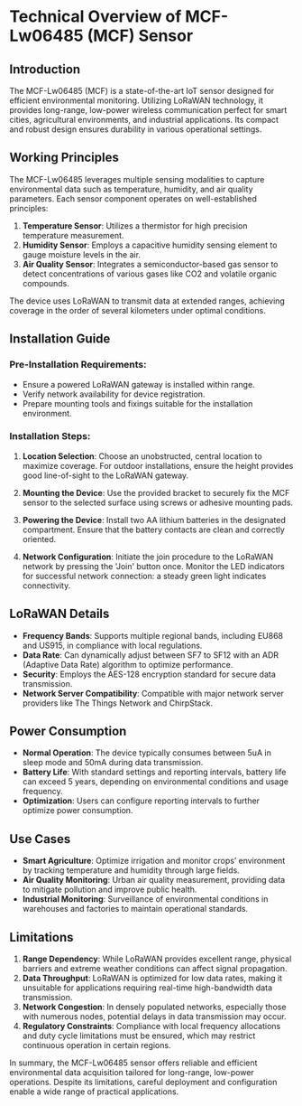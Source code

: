 # Technical Overview of MCF-Lw06485 (MCF) Sensor

## Introduction
The MCF-Lw06485 (MCF) is a state-of-the-art IoT sensor designed for efficient environmental monitoring. Utilizing LoRaWAN technology, it provides long-range, low-power wireless communication perfect for smart cities, agricultural environments, and industrial applications. Its compact and robust design ensures durability in various operational settings.

## Working Principles
The MCF-Lw06485 leverages multiple sensing modalities to capture environmental data such as temperature, humidity, and air quality parameters. Each sensor component operates on well-established principles:

1. **Temperature Sensor**: Utilizes a thermistor for high precision temperature measurement.
2. **Humidity Sensor**: Employs a capacitive humidity sensing element to gauge moisture levels in the air.
3. **Air Quality Sensor**: Integrates a semiconductor-based gas sensor to detect concentrations of various gases like CO2 and volatile organic compounds.

The device uses LoRaWAN to transmit data at extended ranges, achieving coverage in the order of several kilometers under optimal conditions.

## Installation Guide
### Pre-Installation Requirements:
- Ensure a powered LoRaWAN gateway is installed within range.
- Verify network availability for device registration.
- Prepare mounting tools and fixings suitable for the installation environment.

### Installation Steps:
1. **Location Selection**: Choose an unobstructed, central location to maximize coverage. For outdoor installations, ensure the height provides good line-of-sight to the LoRaWAN gateway.
   
2. **Mounting the Device**: Use the provided bracket to securely fix the MCF sensor to the selected surface using screws or adhesive mounting pads.
   
3. **Powering the Device**: Install two AA lithium batteries in the designated compartment. Ensure that the battery contacts are clean and correctly oriented.

4. **Network Configuration**: Initiate the join procedure to the LoRaWAN network by pressing the 'Join' button once. Monitor the LED indicators for successful network connection: a steady green light indicates connectivity.

## LoRaWAN Details
- **Frequency Bands**: Supports multiple regional bands, including EU868 and US915, in compliance with local regulations.
- **Data Rate**: Can dynamically adjust between SF7 to SF12 with an ADR (Adaptive Data Rate) algorithm to optimize performance.
- **Security**: Employs the AES-128 encryption standard for secure data transmission.
- **Network Server Compatibility**: Compatible with major network server providers like The Things Network and ChirpStack.

## Power Consumption
- **Normal Operation**: The device typically consumes between 5uA in sleep mode and 50mA during data transmission.
- **Battery Life**: With standard settings and reporting intervals, battery life can exceed 5 years, depending on environmental conditions and usage frequency.
- **Optimization**: Users can configure reporting intervals to further optimize power consumption.

## Use Cases
- **Smart Agriculture**: Optimize irrigation and monitor crops’ environment by tracking temperature and humidity through large fields.
- **Air Quality Monitoring**: Urban air quality measurement, providing data to mitigate pollution and improve public health.
- **Industrial Monitoring**: Surveillance of environmental conditions in warehouses and factories to maintain operational standards.

## Limitations
1. **Range Dependency**: While LoRaWAN provides excellent range, physical barriers and extreme weather conditions can affect signal propagation.
2. **Data Throughput**: LoRaWAN is optimized for low data rates, making it unsuitable for applications requiring real-time high-bandwidth data transmission.
3. **Network Congestion**: In densely populated networks, especially those with numerous nodes, potential delays in data transmission may occur.
4. **Regulatory Constraints**: Compliance with local frequency allocations and duty cycle limitations must be ensured, which may restrict continuous operation in certain regions.

In summary, the MCF-Lw06485 sensor offers reliable and efficient environmental data acquisition tailored for long-range, low-power operations. Despite its limitations, careful deployment and configuration enable a wide range of practical applications.
